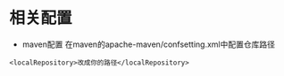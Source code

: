 # 相关配置
- maven配置
在maven的apache-maven/confsetting.xml中配置仓库路径
```
<localRepository>改成你的路径</localRepository>
```
